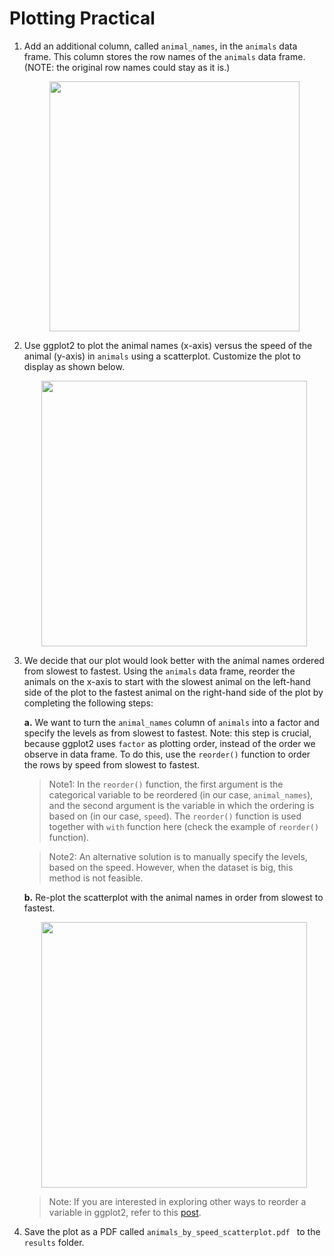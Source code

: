 # Plotting Practical


1. Add an additional column, called `animal_names`, in the `animals` data frame. This column stores the row names of the `animals` data frame. (NOTE: the original row names could stay as it is.)

	<p align="center">
  	<img src="https://hbctraining.github.io/Intro-to-R-flipped/img/animals_tb_unordered.png" width="400"/>
	</p>

2. Use ggplot2 to plot the animal names (x-axis) versus the speed of the animal (y-axis) in `animals` using a scatterplot. Customize the plot to display as shown below.

	<p align="center">
  	<img src="https://hbctraining.github.io/Intro-to-R-flipped/img/animals_unordered_ggplot2.png" width="425"/>
	</p>

3. We decide that our plot would look better with the animal names ordered from slowest to fastest. Using the `animals` data frame, reorder the animals on the x-axis to start with the slowest animal on the left-hand side of the plot to the fastest animal on the right-hand side of the plot by completing the following steps:

	**a.** We want to turn the `animal_names` column of `animals` into a factor and specify the levels as from slowest to fastest. Note: this step is crucial, because ggplot2 uses `factor` as plotting order, instead of the order we observe in data frame. To do this, use the `reorder()` function to order the rows by speed from slowest to fastest.
	
	> Note1: In the `reorder()` function, the first argument is the categorical variable to be reordered (in our case, `animal_names`), and the second argument is the variable in which the ordering is based on (in our case, `speed`). The `reorder()` function is used together with `with` function here (check the example of `reorder()` function).

	> Note2: An alternative solution is to manually specify the levels, based on the speed. However, when the dataset is big, this method is not feasible.
	
	**b.** Re-plot the scatterplot with the animal names in order from slowest to fastest.
	
	<p align="center">
  	<img src="https://hbctraining.github.io/Intro-to-R-flipped/img/animals_ordered_ggplot2.png" width="425"/>
	</p>
	
	> Note: If you are interested in exploring other ways to reorder a variable in ggplot2, refer to this [post](https://www.r-graph-gallery.com/267-reorder-a-variable-in-ggplot2.html).
	
4. Save the plot as a PDF called `animals_by_speed_scatterplot.pdf ` to the `results` folder.


